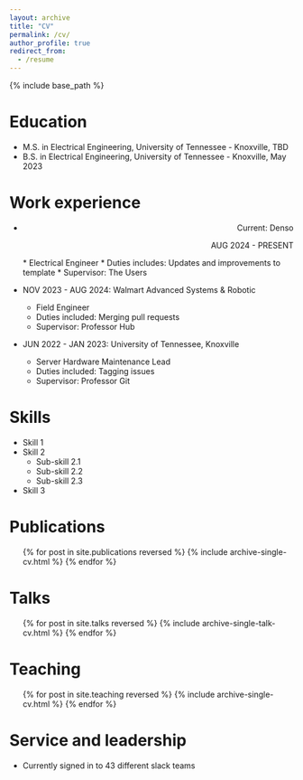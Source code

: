 ```yaml
---
layout: archive
title: "CV"
permalink: /cv/
author_profile: true
redirect_from:
  - /resume
---
```


{% include base_path %}

Education
======
* M.S. in Electrical Engineering, University of Tennessee - Knoxville, TBD
* B.S. in Electrical Engineering, University of Tennessee - Knoxville, May 2023

Work experience
======
* <p align="right">Current: Denso</p> <p align="right">AUG 2024 - PRESENT</p>
  * Electrical Engineer
  * Duties includes: Updates and improvements to template
  * Supervisor: The Users

* NOV 2023 - AUG 2024: Walmart Advanced Systems & Robotic
  * Field Engineer
  * Duties included: Merging pull requests
  * Supervisor: Professor Hub

* JUN 2022 - JAN 2023: University of Tennessee, Knoxville
  * Server Hardware Maintenance Lead
  * Duties included: Tagging issues
  * Supervisor: Professor Git
  
Skills
======
* Skill 1
* Skill 2
  * Sub-skill 2.1
  * Sub-skill 2.2
  * Sub-skill 2.3
* Skill 3

Publications
======
  <ul>{% for post in site.publications reversed %}
    {% include archive-single-cv.html %}
  {% endfor %}</ul>
  
Talks
======
  <ul>{% for post in site.talks reversed %}
    {% include archive-single-talk-cv.html  %}
  {% endfor %}</ul>
  
Teaching
======
  <ul>{% for post in site.teaching reversed %}
    {% include archive-single-cv.html %}
  {% endfor %}</ul>
  
Service and leadership
======
* Currently signed in to 43 different slack teams
